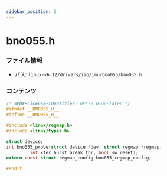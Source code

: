 ```yaml
---
sidebar_position: 2
---
```

# bno055.h

### ファイル情報

- パス: `linux-v6.12/drivers/iio/imu/bno055/bno055.h`

### コンテンツ

```h
/* SPDX-License-Identifier: GPL-2.0-or-later */
#ifndef __BNO055_H__
#define __BNO055_H__

#include <linux/regmap.h>
#include <linux/types.h>

struct device;
int bno055_probe(struct device *dev, struct regmap *regmap,
		 int xfer_burst_break_thr, bool sw_reset);
extern const struct regmap_config bno055_regmap_config;

#endif

```
